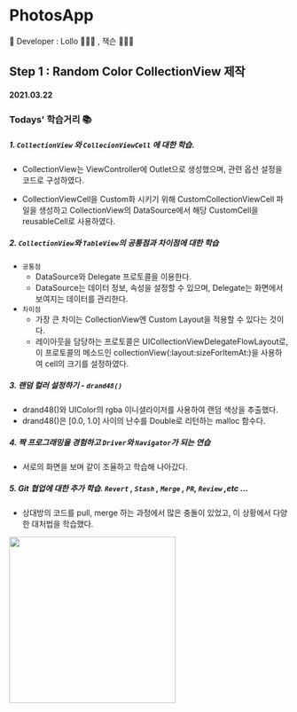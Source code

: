 # PhotosApp



📱 Developer : Lollo 👩🏻‍💻 , 잭슨 🧑🏻‍💻



## Step 1 : Random Color CollectionView 제작 

#### 2021.03.22 

### Todays' 학습거리 📚

##### 1. `CollectionView` 와 `CollecionViewCell` 에 대한 학습.

- CollectionView는 ViewController에 Outlet으로 생성했으며, 관련 옵션 설정을 코드로 구성하였다.

- CollectionViewCell을 Custom화 시키기 위해 CustomCollectionViewCell 파일을 생성하고 CollectionView의 DataSource에서 해당 CustomCell을 reusableCell로 사용하였다.

##### 2. `CollectionView`와 `TableView`의 공통점과 차이점에 대한 학습
- `공통점`
   - DataSource와 Delegate 프로토콜을 이용한다.
   - DataSource는 데이터 정보, 속성을 설정할 수 있으며, Delegate는 화면에서 보여지는 데이터를 관리한다.
- `차이점`
   - 가장 큰 차이는 CollectionView엔 Custom Layout을 적용할 수 있다는 것이다.
   - 레이아웃을 담당하는 프로토콜은 UICollectionViewDelegateFlowLayout로, 이 프로토콜의 메소드인 collectionView(:layout:sizeForItemAt:)을 사용하여 cell의 크기를 설정하였다. 

##### 3. 랜덤 컬러 설정하기 - `drand48()`
   - drand48()와 UIColor의 rgba 이니셜라이저를 사용하여 랜덤 색상을 추출했다.
   - drand48()은 [0.0, 1.0] 사이의 난수를 Double로 리턴하는 malloc 함수다.


##### 4. 짝 프로그래밍을 경험하고 `Driver`와 `Navigator`가 되는 연습

- 서로의 화면을 보며 같이 조율하고 학습해 나아갔다.

##### 5. Git 협업에 대한 추가 학습. `Revert` , `Stash` , `Merge` , `PR`, `Review` ,etc ...

- 상대방의 코드를 pull, merge 하는 과정에서 많은 충돌이 있었고, 이 상황에서 다양한 대처법을 학습했다.

<img width="300" src="https://user-images.githubusercontent.com/52390975/111978184-fcc9fe80-8b46-11eb-9b65-ad75f21e9217.png">
